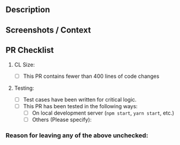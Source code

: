 ## Description

<!--- Describe the changes in detail. DO NOT LEAVE THIS EMPTY -->

## Screenshots / Context

<!--- Explain the context. -->

## PR Checklist

1.  CL Size:

    - [ ] This PR contains fewer than 400 lines of code changes

2.  Testing:
    - [ ] Test cases have been written for critical logic.
    <!--- Please describe any tests you’ve added. If you’ve added no tests, or left important behavior untested, please explain why not.-->
    - [ ] This PR has been tested in the following ways:
      - [ ] On local development server (`npm start`, `yarn start`, etc.)
      - [ ] Others (Please specify):

### Reason for leaving any of the above unchecked:

<!--- e.g. Large PR because of files deleted, package-lock.json changes, text changes -->
<!--- e.g. Test code not included but will be raised in new PR with tagged issue #XX -->
<!--- e.g. PR not tested because it is just documentation changes -->